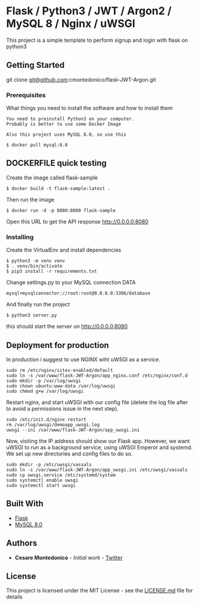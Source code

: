 # Flask / Python3 / JWT / Argon2 / MySQL 8 / Nginx / uWSGI

This project is a simple template to perform signup and login with flask on python3

## Getting Started

git clone git@github.com:cmontedonico/flask-JWT-Argon.git

### Prerequisites

What things you need to install the software and how to install them

```
You need to preinstall Python3 on your computer.
Probably is better to use some Docker Image

Also this project uses MySQL 8.0, so use this

$ docker pull mysql:8.0
```

## DOCKERFILE quick testing
Create the image called flask-sample
```
$ docker build -t flask-sample:latest .
```

Then run the image
```
$ docker run -d -p 8080:8080 flask-sample
```

Open this URL to get the API response
http://0.0.0.0:8080


### Installing

Create the VirtualEnv and install dependencies
```
$ python3 -m venv venv
$ . venv/bin/activate
$ pip3 install -r requirements.txt
```

Change settings.py to your MySQL connection DATA

```
mysql+mysqlconnector://root:root@0.0.0.0:3306/database
```

And finally run the project
```
$ python3 server.py
```

this should start the server on
http://0.0.0.0:8080

## Deployment for production

In production i suggest to use NGINX wiht uWSGI as a service.

```
sudo rm /etc/nginx/sites-enabled/default
sudo ln -s /var/www/flask-JWT-Argon/app_nginx.conf /etc/nginx/conf.d
sudo mkdir -p /var/log/uwsgi
sudo chown ubuntu:www-data /var/log/uwsgi
sudo chmod g+w /var/log/uwsgi
```

Restart nginx, and start uWSGI with our config file (delete the log file after to avoid a permissions issue in the next step).
```
sudo /etc/init.d/nginx restart
rm /var/log/uwsgi/demoapp_uwsgi.log
uwsgi --ini /var/www/flask-JWT-Argon/app_uwsgi.ini
```

Now, visiting the IP address should show our Flask app. However, we want uWSGI to run as a background service, using uWSGI Emperor and systemd. We set up new directories and config files to do so.
```
sudo mkdir -p /etc/uwsgi/vassals
sudo ln -s /var/www/flask-JWT-Argon/app_uwsgi.ini /etc/uwsgi/vassals
sudo cp uwsgi.service /etc/systemd/system
sudo systemctl enable uwsgi
sudo systemctl start uwsgi
```

## Built With

* [Flask](http://flask.pocoo.org/)
* [MySQL 8.0](http://www.mysql.com)

## Authors

* **Cesare Montedonico** - *Initial work* - [Twitter](https://www.twitter.com/cmontedonico)

## License

This project is licensed under the MIT License - see the [LICENSE.md](LICENSE.md) file for details

